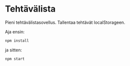 # Tehtävälista

Pieni tehtävälistasovellus. Tallentaa tehtävät localStorageen.

Aja ensin:

```bash
npm install
```

ja sitten:

```bash
npm start
```

